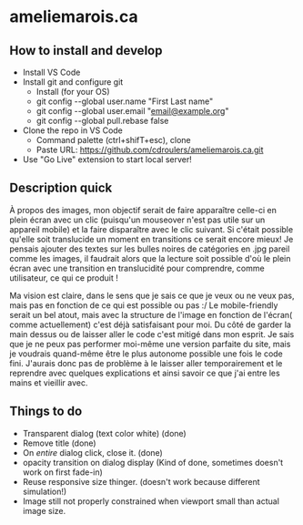 # ameliemarois.ca

## How to install and develop

- Install VS Code
- Install git and configure git
  - Install (for your OS)
  - git config --global user.name "First Last name"
  - git config --global user.email "email@example.org"
  - git config --global pull.rebase false
- Clone the repo in VS Code
  - Command palette (ctrl+shifT+esc), clone
  - Paste URL: https://github.com/cdroulers/ameliemarois.ca.git
- Use "Go Live" extension to start local server!

## Description quick

À propos des images, mon objectif serait de faire apparaître celle-ci en plein écran avec un clic (puisqu'un mouseover n'est pas utile sur un appareil mobile) et la faire disparaître avec le clic suivant. Si c'était possible qu'elle soit translucide un moment en transitions ce serait encore mieux! Je pensais ajouter des textes sur les bulles noires de catégories en .jpg pareil comme les images, il faudrait alors que la lecture soit possible d'où le plein écran avec une transition en translucidité pour comprendre, comme utilisateur, ce qui ce produit !

Ma vision est claire, dans le sens que je sais ce que je veux ou ne veux pas, mais pas en fonction de ce qui est possible ou pas :/
Le mobile-friendly serait un bel atout, mais avec la structure de l'image en fonction de l'écran( comme actuellement) c'est déjà satisfaisant pour moi.
Du côté de garder la main dessus ou de laisser aller le code c'est mitigé dans mon esprit. Je sais que je ne peux pas performer moi-même une version parfaite du site, mais je voudrais quand-même être le plus autonome possible une fois le code fini. J'aurais donc pas de problème à le laisser aller temporairement et le reprendre avec quelques explications et ainsi savoir ce que j'ai entre les mains et vieillir avec.

## Things to do

- Transparent dialog (text color white) (done)
- Remove title (done)
- On _entire_ dialog click, close it. (done)
- opacity transition on dialog display (Kind of done, sometimes doesn't work on first fade-in)
- Reuse responsive size thinger. (doesn't work because different simulation!)
- Image still not properly constrained when viewport small than actual image size.
